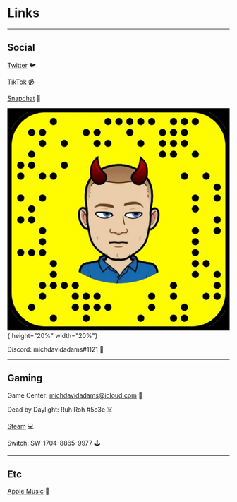 # Links

---

## Social

[Twitter](<https://twitter.com/michdavidadams>) 🐦

[TikTok](<https://www.tiktok.com/@michaeldavidadams>) 📹

[Snapchat](<https://www.snapchat.com/add/michaeldadams>) 👻

![Snapchat code](/assets/snapchat.JPG){:height="20%" width="20%"}

Discord: michdavidadams#1121 👾

---

## Gaming

Game Center: michdavidadams@icloud.com 📱

Dead by Daylight: Ruh Roh #5c3e ☠️

[Steam](<https://steamcommunity.com/id/michdavidadams/>) 💻

Switch: SW-1704-8865-9977 🕹️

---

## Etc

[Apple Music](<https://music.apple.com/profile/michdavidadams>) 🎵
